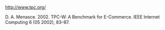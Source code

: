http://www.tpc.org/

D. A. Menasce. 2002. TPC-W: A Benchmark for E-Commerce. IEEE
Internet Computing 6 (05 2002), 83–87.